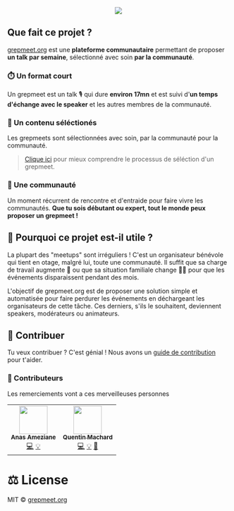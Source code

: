 <p align="center">
    <a href="https://grepmeet-talks-manager.netlify.app/" target="_blank">
        <img src="https://grepmeet-talks-manager.netlify.app/grepmeet.png" />
    </a>
</p>

## Que fait ce projet ?

[grepmeet.org](https://grepmeet.org) est une **plateforme communautaire** permettant de proposer **un talk par semaine**, sélectionné avec soin **par la communauté**.

### ⏱️ Un format court

Un grepmeet est un talk 🎙️ qui dure **environ 17mn** et est suivi d'**un temps d'échange avec le speaker** et les autres membres de la communauté.

### 🤚 Un contenu séléctionés

Les grepmeets sont sélectionnées avec soin, par la communauté pour la communauté.

> [Clique ici](https://stately.ai/viz/4d54d67d-4f7d-4953-ad39-e74ef096a1b1) pour mieux comprendre le processus de séléction d'un grepmeet.

### 👥 Une communauté

Un moment récurrent de rencontre et d'entraide pour faire vivre les communautés. **Que tu sois débutant ou expert, tout le monde peux proposer un grepmeet !**

## 🤔 Pourquoi ce projet est-il utile ?

La plupart des "meetups" sont irréguliers !
C'est un organisateur bénévole qui tient en otage, malgré lui, toute une communauté. Il suffit que sa charge de travail augmente 🤯 ou que sa situation familiale change 👶🍼 pour que les événements disparaissent pendant des mois.

L'objectif de grepmeet.org est de proposer une solution simple et automatisée pour faire perdurer les événements en déchargeant les organisateurs de cette tâche. Ces derniers, s'ils le souhaitent, deviennent speakers, modérateurs ou animateurs.

## 💖 Contribuer

Tu veux contribuer ? C'est génial ! Nous avons un [guide de contribution](./CONTRIBUTING.md) pour t'aider.

### 👥 Contributeurs

Les remerciements vont a ces merveilleuses personnes

<table>
  <tr>
    <td align="center"><a href="https://github.com/anasdox"><img src="https://avatars2.githubusercontent.com/u/954103?v=4?s=64" width="64px;" alt=""/><br /><sub><b>Anas Ameziane</b></sub></a><br /><a href="https://github.com/grepmeet/grepmeet-talks-manager/commits?author=anasdox" title="Code">💻</a> <a href="#ideas-anasdox" title="Ideas">💡</a></td>
    <td align="center"><a href="https://github.com/qmachard"><img src="https://avatars.githubusercontent.com/u/11388211?v=4?s=64" width="64px;" alt=""/><br /><sub><b>Quentin Machard</b></sub></a><br /><a href="https://github.com/grepmeet/grepmeet-talks-manager/commits?author=qmachard" title="Code">💻</a> <a href="#ideas-qmachard" title="Ideas">💡</a> <a href="#design-qmachard" title="Design">🎨</a></td>
  </tr>
</table>

# ⚖️ License

MIT © [grepmeet.org](https://github.com/grepmeet)

